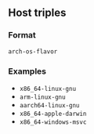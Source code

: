 ## Host triples
### Format
`arch-os-flavor`
### Examples
- `x86_64-linux-gnu`
- `arm-linux-gnu`
- `aarch64-linux-gnu`
- `x86_64-apple-darwin`
- `x86_64-windows-msvc`